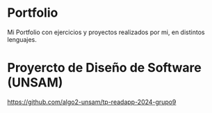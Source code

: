 # Portfolio
Mi Portfolio con ejercicios y proyectos realizados por mi, en distintos lenguajes.

# Proyercto de Diseño de Software (UNSAM)
https://github.com/algo2-unsam/tp-readapp-2024-grupo9
